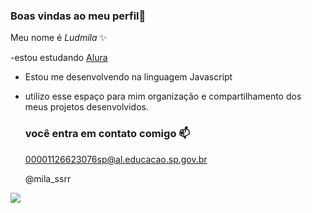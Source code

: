 ### Boas vindas ao meu perfil💙

Meu nome é _Ludmila_ ✨

-estou estudando [Alura](https://www.alura.com.br)
- Estou me desenvolvendo na linguagem Javascript
- utilizo esse espaço para mim organização e compartilhamento dos meus projetos desenvolvidos.


  ### você entra em contato comigo 📫

  00001126623076sp@al.educacao.sp.gov.br

  @mila_ssrr

![](https://github.com/user-attachments/assets/13141eea-9b0a-4b30-b6ff-857265863cbc)

